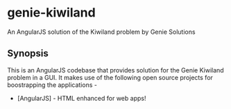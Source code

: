 # genie-kiwiland
An AngularJS solution of the Kiwiland problem by Genie Solutions

## Synopsis
This is an AngularJS codebase that provides solution for the Genie Kiwiland problem in a GUI. It makes use of the following open source projects for boostrapping the applications - 

* [AngularJS] - HTML enhanced for web apps!
